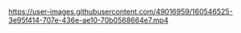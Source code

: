 https://user-images.githubusercontent.com/49016959/160546525-3e95f414-707e-436e-ae10-70b0568664e7.mp4

